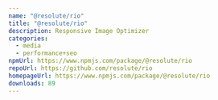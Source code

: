 ```yaml
---
name: "@resolute/rio"
title: "@resolute/rio"
description: Responsive Image Optimizer
categories:
  - media
  - performance+seo
npmUrl: https://www.npmjs.com/package/@resolute/rio
repoUrl: https://github.com/resolute/rio
homepageUrl: https://www.npmjs.com/package/@resolute/rio
downloads: 89
---
```

